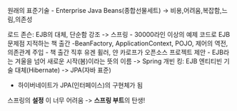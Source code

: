 원래의 표준기술 - Enterprise Java Beans(종합선물세트)
-> 비용,어려움,복잡함,느림,의존성

로드 존슨: EJB의 대체, 단순함 강조 -> 스프링
\- 30000라인 이상의 예제 코드로 EJB 문제점 지적하는 책 출간
\-BeanFactory, ApplicationContext, POJO, 제어의 역전, 의존관계 주입
\- 책 출간 직후 유겐 휠러, 얀 카로프가 오픈소스 프로젝트 제안
\- EJB라는 겨울을 넘어 새로운 시작(봄)이라는 뜻의 이름 -> Spring
개빈 킹: EJB 엔티티빈 기술 대체(Hibernate) -> JPA(자바 표준)
- 하이버네이트가 JPA(인터페이스)의 구현체가 됨

스프링의 **설정** 이 너무 어려움 -> **스프링 부트**의 탄생!

